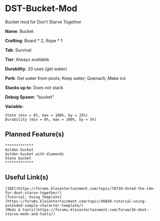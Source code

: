 # DST-Bucket-Mod
Bucket mod for Don't Starve Together

**Name**: Bucket

**Crafting**:
    Board * 2,
    Rope * 1

**Tab**:
    Survival

**Tier**:
    Always available

**Durability**:
    20 uses (get water)

**Perk**:
    Get water from pools;
    Keep water;
    Quenach;
    Make ice

**Stacks up to**:
    Does not stack
    
**Debug Spawn**:
    "bucket"

**Variable**: 

    State (min = 0%, max = 100%, by = 25%)
    Durability (min = 0%, max = 100%, by = 5%)

## Planned Feature(s)

    *************
    Golden bucket
    Golden bucket with diamonds
    Stone bucket
    *************
    
## Useful Link(s)
 
    [IDE](https://forums.kleientertainment.com/topic/78739-dsted-the-ide-for-dont-starve-together/)
    [Tutorial: Using Template](https://forums.kleientertainment.com/topic/46849-tutorial-using-extended-sample-character-template/)
    [Mods & tools](https://forums.kleientertainment.com/forum/26-dont-starve-mods-and-tools/)
